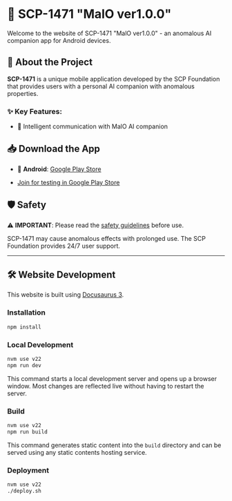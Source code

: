 # 📱 SCP-1471 "MalO ver1.0.0"

Welcome to the website of SCP-1471 "MalO ver1.0.0" - an anomalous AI companion app for Android devices.

## 🚀 About the Project

**SCP-1471** is a unique mobile application developed by the SCP Foundation that provides users with a personal AI companion with anomalous properties.

### ✨ Key Features:

- 💬 Intelligent communication with MalO AI companion

## 📥 Download the App

- 🤖 **Android**: [Google Play Store](https://play.google.com/store/apps/details?id=com.doctordredd.scp1471malo)

- [Join for testing in Google Play Store](https://play.google.com/apps/testing/com.doctordredd.scp1471malo)

## 🛡️ Safety

⚠️ **IMPORTANT**: Please read the [safety guidelines](/blog/safety-guidelines) before use.

SCP-1471 may cause anomalous effects with prolonged use. The SCP Foundation provides 24/7 user support.

---

## 🛠️ Website Development

This website is built using [Docusaurus 3](https://docusaurus.io/).

### Installation

```bash
npm install
```

### Local Development

```bash
nvm use v22
npm run dev
```

This command starts a local development server and opens up a browser window. Most changes are reflected live without having to restart the server.

### Build

```bash
nvm use v22
npm run build
```

This command generates static content into the `build` directory and can be served using any static contents hosting service.

### Deployment

```bash
nvm use v22
./deploy.sh
```
